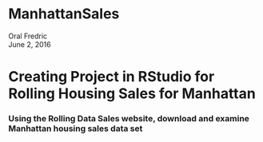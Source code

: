 # ManhattanSales
Oral Fredric  
June 2, 2016  
 
# Creating Project in RStudio for Rolling Housing Sales for Manhattan
 
### Using the Rolling Data Sales website, download and examine Manhattan housing sales data set
